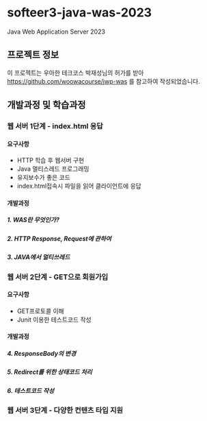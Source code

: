 # softeer3-java-was-2023

Java Web Application Server 2023

## 프로젝트 정보 

이 프로젝트는 우아한 테크코스 박재성님의 허가를 받아 https://github.com/woowacourse/jwp-was 
를 참고하여 작성되었습니다.

## 개발과정 및 학습과정 
### 웹 서버 1단계 - index.html 응답 
#### 요구사항 
- HTTP 학습 후 웹서버 구현
- Java 멀티스레드 프로그래밍
- 유지보수가 좋은 코드
- index.html접속시 파일을 읽어 클라이언트에 응답

#### 개발과정 
##### 1. WAS란 무엇인가? 
##### 2. HTTP Response, Request에 관하여 
##### 3. JAVA에서 멀티쓰레드 

### 웹 서버 2단계 - GET으로 회원가입 
#### 요구사항 
- GET프로토콜 이해 
- Junit 이용한 테스트코드 작성 

#### 개발과정  
##### 4. ResponseBody의 변경 
##### 5. Redirect를 위한 상태코드 처리 
##### 6. 테스트코드 작성 

### 웹 서버 3단계 - 다양한 컨텐츠 타입 지원 



